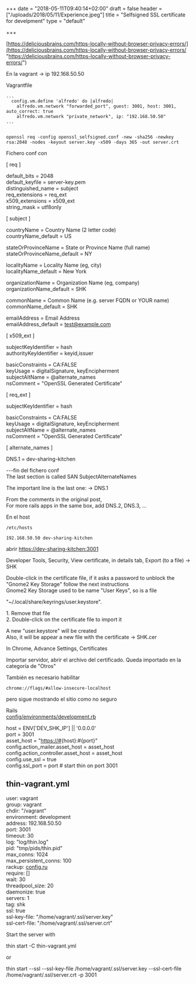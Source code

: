 +++
date = "2018-05-11T09:40:14+02:00"
draft = false
header = ["/uploads/2018/05/11/Experience.jpeg"]
title = "Selfsigned SSL certificate for develpment"
type = "default"

+++
<!--more-->

[https://deliciousbrains.com/https-locally-without-browser-privacy-errors/](https://deliciousbrains.com/https-locally-without-browser-privacy-errors/ "https://deliciousbrains.com/https-locally-without-browser-privacy-errors/")

En la vagrant -> ip 192.168.50.50

Vagrantfile

    ...
      config.vm.define 'alfredo' do |alfredo|
        alfredo.vm.network "forwarded_port", guest: 3001, host: 3001, auto_correct: true
        alfredo.vm.network "private_network", ip: "192.168.50.50"
    ...
    

    openssl req -config openssl_selfsigned.conf -new -sha256 -newkey rsa:2048 -nodes -keyout server.key -x509 -days 365 -out server.crt

Fichero conf con

\[ req \]

default_bits        = 2048  
default_keyfile     = server-key.pem  
distinguished_name  = subject  
req_extensions      = req_ext  
x509_extensions     = x509_ext  
string_mask         = utf8only

\[ subject \]

countryName                 = Country Name (2 letter code)  
countryName_default         = US

stateOrProvinceName         = State or Province Name (full name)  
stateOrProvinceName_default = NY

localityName                = Locality Name (eg, city)  
localityName_default        = New York

organizationName            = Organization Name (eg, company)  
organizationName_default    = SHK

commonName                  = Common Name (e.g. server FQDN or YOUR name)  
commonName_default          = SHK

emailAddress                = Email Address  
emailAddress_default        = [test@example.com](mailto:test@example.com)

\[ x509_ext \]

subjectKeyIdentifier   = hash  
authorityKeyIdentifier = keyid,issuer

basicConstraints       = CA:FALSE  
keyUsage               = digitalSignature, keyEncipherment  
subjectAltName         = @alternate_names  
nsComment              = "OpenSSL Generated Certificate"

\[ req_ext \]

subjectKeyIdentifier = hash

basicConstraints     = CA:FALSE  
keyUsage             = digitalSignature, keyEncipherment  
subjectAltName       = @alternate_names  
nsComment            = "OpenSSL Generated Certificate"

\[ alternate_names \]

DNS.1       = dev-sharing-kitchen

---fin del fichero conf  
The last section is called SAN SubjectAlternateNames

The important line is the last one: -> DNS.1

From the comments in the original post,  
For more rails apps in the same box, add DNS.2, DNS.3, ...

En el host

    /etc/hosts

    192.168.50.50 dev-sharing-kitchen

abrir [https://dev-sharing-kitchen:3001](https://dev-sharing-kitchen:3001/)

Developer Tools, Security, View certificate, in details tab, Export (to a file) -> SHK

Double-click in the certificate file, if it asks a password to unblock the "Gnome2 Key Storage" follow the next instructions  
Gnome2 Key Storage used to be name "User Keys", so is a file 

"\~/.local/share/keyrings/user.keystore".

1\. Remove that file  
2\. Double-click on the certificate file to import it

A new "user.keystore" will be created  
Also, it will be appear a new file with the certificate -> SHK.cer

In Chrome, Advance Settings, Certificates

Importar servidor, abrir el archivo del certificado. Queda importado en la categoría de "Otros"

También es necesario habilitar

    chrome://flags/#allow-insecure-localhost

pero sigue mostrando el sitio como no seguro

Rails  
[config/environments/development.rb](http://config/environments/development.rb)

host = ENV\['DEV_SHK_IP'\] || '0.0.0.0'  
port = 3001  
asset_host = "[https://#](https:/#){host}:#{port}"  
config.action_mailer.asset_host = asset_host  
config.action_controller.asset_host = asset_host  
config.use_ssl = true  
config.ssl_port = port # start thin on port 3001

## thin-vagrant.yml

user: vagrant  
group: vagrant  
chdir: "/vagrant"  
environment: development  
address: 192.168.50.50  
port: 3001  
timeout: 30  
log: "log/thin.log"  
pid: "tmp/pids/thin.pid"  
max_conns: 1024  
max_persistent_conns: 100  
rackup: [config.ru](http://config.ru/)  
require: \[\]  
wait: 30  
threadpool_size: 20  
daemonize: true  
servers: 1  
tag: shk  
ssl: true  
ssl-key-file: "/home/vagrant/.ssl/server.key"  
ssl-cert-file: "/home/vagrant/.ssl/server.crt"

Start the server with

thin start -C thin-vagrant.yml

or

thin start --ssl  --ssl-key-file /home/vagrant/.ssl/server.key --ssl-cert-file /home/vagrant/.ssl/server.crt -p 3001